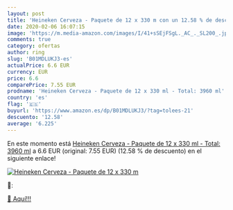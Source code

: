 ```yaml
---
layout: post
title: 'Heineken Cerveza - Paquete de 12 x 330 m con un 12.58 % de descuento'
date: 2020-02-06 16:07:15
image: 'https://m.media-amazon.com/images/I/41+sSEjFSgL._AC_._SL200_.jpg'
comments: true
category: ofertas
author: ring
slug: 'B01MDLUKJ3-es'
actualPrice: 6.6 EUR
currency: EUR
price: 6.6
comparePrice: 7.55 EUR
prodname: 'Heineken Cerveza - Paquete de 12 x 330 ml - Total: 3960 ml'
country: 'es'
flag: '🇪🇸'
buyurl: 'https://www.amazon.es/dp/B01MDLUKJ3/?tag=tolees-21'
descuento: '12.58'
average: '6.225'
---
```


En este momento está [Heineken Cerveza - Paquete de 12 x 330 ml - Total: 3960 ml](https://www.amazon.es/dp/B01MDLUKJ3/?tag=tolees-21) a 6.6 EUR (original: 7.55 EUR) (12.58 %  de descuento) en el siguiente enlace!

[![Heineken Cerveza - Paquete de 12 x 330 m](https://m.media-amazon.com/images/I/41+sSEjFSgL._AC_._SL200_.jpg)](https://www.amazon.es/dp/B01MDLUKJ3/?tag=tolees-21)

🔎:


[🛒 Aquí!!!](https://www.amazon.es/dp/B01MDLUKJ3/?tag=tolees-21)
